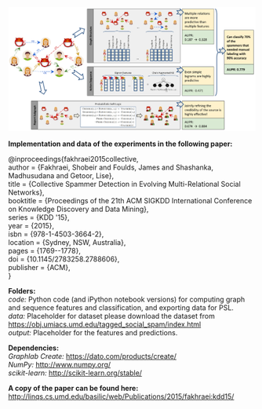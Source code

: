 ![Collective Spammer Detection in Evolving Multi-Relational Social Networks](fakhraei-kdd15.gif)
  
__Implementation and data of the experiments in the following paper:__  
  
@inproceedings{fakhraei2015collective,  
 author = {Fakhraei, Shobeir and Foulds, James and Shashanka, Madhusudana and Getoor, Lise},  
 title = {Collective Spammer Detection in Evolving Multi-Relational Social Networks},  
 booktitle = {Proceedings of the 21th ACM SIGKDD International Conference on Knowledge Discovery and Data Mining},  
 series = {KDD '15},  
 year = {2015},  
 isbn = {978-1-4503-3664-2},  
 location = {Sydney, NSW, Australia},  
 pages = {1769--1778},  
 doi = {10.1145/2783258.2788606},  
 publisher = {ACM},  
}   
  
__Folders:__  
_code:_ Python code (and iPython notebook versions) for computing graph and sequence features and classification, and exporting data for PSL.  
_data:_ Placeholder for dataset please download the dataset from https://obj.umiacs.umd.edu/tagged_social_spam/index.html  
_output:_ Placeholder for the features and predictions.  
  
__Dependencies:__  
_Graphlab Create:_ https://dato.com/products/create/  
_NumPy:_ http://www.numpy.org/  
_scikit-learn:_ http://scikit-learn.org/stable/  
  
__A copy of the paper can be found here:__  
http://linqs.cs.umd.edu/basilic/web/Publications/2015/fakhraei:kdd15/  